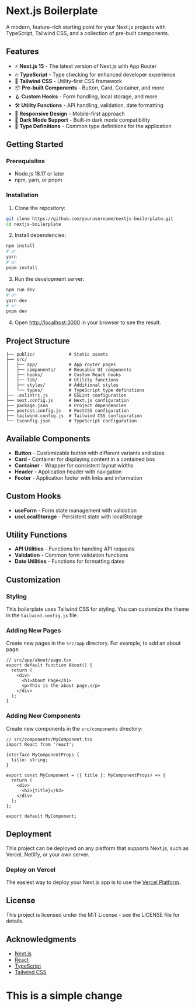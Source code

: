 # Next.js Boilerplate

A modern, feature-rich starting point for your Next.js projects with TypeScript, Tailwind CSS, and a collection of pre-built components.

## Features

- ⚡️ **Next.js 15** - The latest version of Next.js with App Router
- 🔥 **TypeScript** - Type checking for enhanced developer experience
- 💅 **Tailwind CSS** - Utility-first CSS framework
- 📦 **Pre-built Components** - Button, Card, Container, and more
- 🪝 **Custom Hooks** - Form handling, local storage, and more
- 🛠️ **Utility Functions** - API handling, validation, date formatting
- 📱 **Responsive Design** - Mobile-first approach
- 🌙 **Dark Mode Support** - Built-in dark mode compatibility
- 🧩 **Type Definitions** - Common type definitions for the application

## Getting Started

### Prerequisites

- Node.js 18.17 or later
- npm, yarn, or pnpm

### Installation

1. Clone the repository:

```bash
git clone https://github.com/yourusername/nextjs-boilerplate.git
cd nextjs-boilerplate
```

2. Install dependencies:

```bash
npm install
# or
yarn
# or
pnpm install
```

3. Run the development server:

```bash
npm run dev
# or
yarn dev
# or
pnpm dev
```

4. Open [http://localhost:3000](http://localhost:3000) in your browser to see the result.

## Project Structure

```
├── public/             # Static assets
├── src/
│   ├── app/            # App router pages
│   ├── components/     # Reusable UI components
│   ├── hooks/          # Custom React hooks
│   ├── lib/            # Utility functions
│   ├── styles/         # Additional styles
│   └── types/          # TypeScript type definitions
├── .eslintrc.js        # ESLint configuration
├── next.config.js      # Next.js configuration
├── package.json        # Project dependencies
├── postcss.config.js   # PostCSS configuration
├── tailwind.config.js  # Tailwind CSS configuration
└── tsconfig.json       # TypeScript configuration
```

## Available Components

- **Button** - Customizable button with different variants and sizes
- **Card** - Container for displaying content in a contained box
- **Container** - Wrapper for consistent layout widths
- **Header** - Application header with navigation
- **Footer** - Application footer with links and information

## Custom Hooks

- **useForm** - Form state management with validation
- **useLocalStorage** - Persistent state with localStorage

## Utility Functions

- **API Utilities** - Functions for handling API requests
- **Validation** - Common form validation functions
- **Date Utilities** - Functions for formatting dates

## Customization

### Styling

This boilerplate uses Tailwind CSS for styling. You can customize the theme in the `tailwind.config.js` file.

### Adding New Pages

Create new pages in the `src/app` directory. For example, to add an about page:

```tsx
// src/app/about/page.tsx
export default function About() {
  return (
    <div>
      <h1>About Page</h1>
      <p>This is the about page.</p>
    </div>
  );
}
```

### Adding New Components

Create new components in the `src/components` directory:

```tsx
// src/components/MyComponent.tsx
import React from 'react';

interface MyComponentProps {
  title: string;
}

export const MyComponent = ({ title }: MyComponentProps) => {
  return (
    <div>
      <h2>{title}</h2>
    </div>
  );
};

export default MyComponent;
```

## Deployment

This project can be deployed on any platform that supports Next.js, such as Vercel, Netlify, or your own server.

### Deploy on Vercel

The easiest way to deploy your Next.js app is to use the [Vercel Platform](https://vercel.com/new).

## License

This project is licensed under the MIT License - see the LICENSE file for details.

## Acknowledgments

- [Next.js](https://nextjs.org/)
- [React](https://reactjs.org/)
- [TypeScript](https://www.typescriptlang.org/)
- [Tailwind CSS](https://tailwindcss.com/)
# This is a simple change
